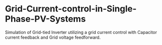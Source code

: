 # Grid-Current-control-in-Single-Phase-PV-Systems
Simulation of Grid-tied Inverter utilizing a grid current control with Capacitor current feedback and Grid voltage feedforward.
